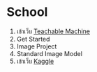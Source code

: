 # School
1. เข้าเว็บ [Teachable Machine](https://teachablemachine.withgoogle.com/)
2. Get Started
3. Image Project
4. Standard Image Model
5. เข้าเว็บ [Kaggle](https://www.kaggle.com/datasets)
